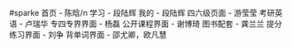 #sparke
首页 - 陈晗/n
学习 - 段陆辉
我的 - 段陆辉
四六级页面 - 游莹莹
考研英语 - 卢瑞华
专四专界界面 - 杨磊
公开课程界面 - 谢博琦
图书配套 - 龚兰兰
提分练习界面 - 刘争
背单词界面 - 邵尤卿，欧凡慧
